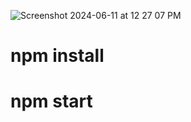 ![Screenshot 2024-06-11 at 12 27 07 PM](https://github.com/imbhabani00/JALEBI/assets/111756939/06ae7bb5-0788-4110-b67b-eec01e6d79ef)

# npm install
# npm start

